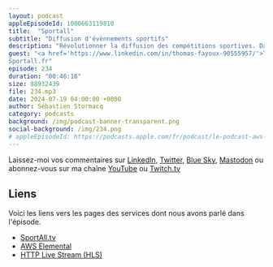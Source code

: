 ```yaml
---
layout: podcast
appleEpisodeId: 1000663119810
title:  "Sportall"
subtitle: "Diffusion d'évènnements sportifs"
description: "Révolutionner la diffusion des compétitions sportives. Dans cet épisode, nous vous présentons comment Sportall aide les fédérations et clubs de sport à diffuser leur contenu auprès des fans. En installant une application, vous pouvez accéder à des compétitions sportives rarement diffusées à la télévision. Découvrez la plateforme technique derrière la diffusion de plus de 1300 compétitions sportives par an : de l'encodage vidéo à la distribution avec les solutions AWS Elemental, en passant par la création automatique de chaînes de diffusion grâce à CloudFormation et CodeBuild."
guest: "<a href='https://www.linkedin.com/in/thomas-fayoux-90555957/'>Thomas Fayoux</a>, Senior Product Manager
Sportall.fr"
episode: 234
duration: "00:46:16" 
size: 88932439
file: 234.mp3
date: 2024-07-19 04:00:00 +0000
author: Sébastien Stormacq
category: podcasts
background: /img/podcast-banner-transparent.png
social-background: /img/234.png
# appleEpisodeId: https://podcasts.apple.com/fr/podcast/le-podcast-aws-en-français/id1452118442
---
```


Laissez-moi vos commentaires sur [LinkedIn](https://www.linkedin.com/in/sebastienstormacq/), [Twitter](https://twitter.com/sebsto), [Blue Sky](https://bsky.app/profile/sebsto.bsky.social), [Mastodon](https://awscommunity.social/@sebsto) ou abonnez-vous sur ma chaîne [YouTube](https://www.youtube.com/sebsto) ou [Twitch.tv](https://www.twitch.tv/sebAWS)

## Liens

Voici les liens vers les pages des services dont nous avons parlé dans l'épisode.

- [SportAll.tv](https://app.sportall.tv/)
- [AWS Elemental](https://aws.amazon.com/media-services/elemental/)
- [HTTP Live Stream (HLS)](https://en.wikipedia.org/wiki/HTTP_Live_Streaming)